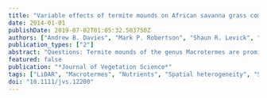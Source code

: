 ```yaml
---
title: "Variable effects of termite mounds on African savanna grass communities across a rainfall gradient"
date: 2014-01-01
publishDate: 2019-07-02T01:05:32.503750Z
authors: ["Andrew B. Davies", "Mark P. Robertson", "Shaun R. Levick", "Gregory P. Asner", "Berndt J. van Rensburg", "Catherine L. Parr"]
publication_types: ["2"]
abstract: "Questions: Termite mounds of the genus Macrotermes are prominent features in African savannas, forming nutrient hotspots that support greater plant diversity, which is of higher nutritional value than the surrounding savanna matrix. However, little is known about grass communities on and around mounds or how the functional importance of mounds varies across sites. As mean annual rainfall increases, savannas in southern Africa become increasingly dystrophic through increased denitrification (including pyrodenitrification) and the leaching of soil nutrients. The functional importance of mounds is concomitantly expected to increase as the difference in foliar nutrient levels between mounds and the savanna matrix increases. We tested this prediction on grass communities across a rainfall gradient to: (i) determine the degree to which grass assemblages differ between termite mounds and the savanna matrix; (ii) determine the spatial extent to which mounds influence grass communities; and (iii) investigate whether these patterns differ across savanna types. Location: Kruger National Park, South Africa. Methods: Grass communities were surveyed at three savanna sites differing in mean annual rainfall (550-750mm center dot yr(-1)). Grass diversity and tissue nitrogen concentrations were measured on and off termite mounds and along transects away from mounds in order to calculate the spatial influence of termite mounds on savanna grass communities. Using termite mound densities estimated from airborne LiDAR, we up-scaled field-based results to determine the percentage of the landscape influenced by Macrotermes termite activity. Results: Although species richness of grasses was lower on mounds than in the savanna matrix, the assemblage composition varied significantly, with higher nutrient concentrations in grasses located on mounds. This pattern became more distinct with increasing rainfall. The spatial extent of these nutrient-rich grasses also differed across the rainfall gradient, with a larger sphere of influence around mounds in wetter areas. Mounds distinctly altered grass communities over ca. 2% of the entire landscape. Conclusions: Our results show that Macrotermes mounds are important components of savanna heterogeneity, and reveal that the functional importance of mounds increases with increasing rainfall."
featured: false
publication: "*Journal of Vegetation Science*"
tags: ["LiDAR", "Macrotermes", "Nutrients", "Spatial heterogeneity", "Species richness"]
doi: "10.1111/jvs.12200"
---
```


